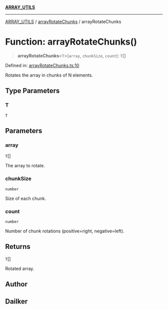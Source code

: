 [**ARRAY_UTILS**](../../README.md)

***

[ARRAY_UTILS](../../README.md) / [arrayRotateChunks](../README.md) / arrayRotateChunks

# Function: arrayRotateChunks()

> **arrayRotateChunks**\<`T`\>(`array`, `chunkSize`, `count`): `T`[]

Defined in: [arrayRotateChunks.ts:10](https://github.com/dailker/everyutil/blob/fb6c9c837496f567cf7883b581cd27d1c9507ebe/src/array/arrayRotateChunks.ts#L10)

Rotates the array in chunks of N elements.

## Type Parameters

### T

`T`

## Parameters

### array

`T`[]

The array to rotate.

### chunkSize

`number`

Size of each chunk.

### count

`number`

Number of chunk rotations (positive=right, negative=left).

## Returns

`T`[]

Rotated array.

## Author

## Dailker
